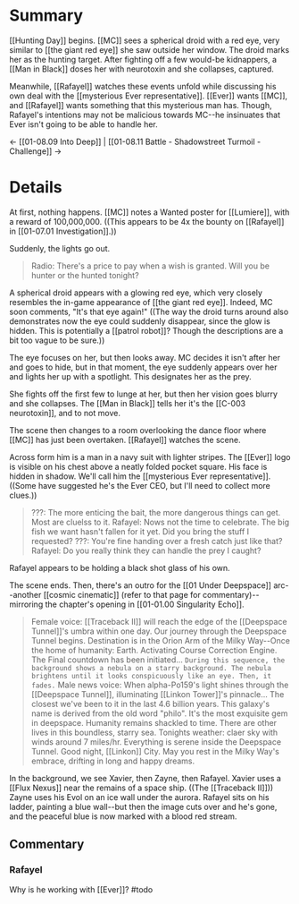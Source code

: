 # Summary
[[Hunting Day]] begins. [[MC]] sees a spherical droid with a red eye, very similar to [[the giant red eye]]
she saw outside her window. The droid marks her as the hunting target. After fighting off a few would-be kidnappers, a [[Man in Black]] doses her with neurotoxin and she collapses, captured.

Meanwhile, [[Rafayel]] watches these events unfold while discussing his own deal with the [[mysterious Ever representative]]. [[Ever]] wants [[MC]], and [[Rafayel]] wants something that this mysterious man has. Though, Rafayel's intentions may not be malicious towards MC--he insinuates that Ever isn't going to be able to handle her.

← [[01-08.09 Into Deep]] | [[01-08.11 Battle - Shadowstreet Turmoil - Challenge]] →
# Details
At first, nothing happens. [[MC]] notes a Wanted poster for [[Lumiere]], with a reward of 100,000,000. ((This appears to be 4x the bounty on [[Rafayel]] in [[01-07.01 Investigation]].))

Suddenly, the lights go out.

> Radio: There's a price to pay when a wish is granted. Will you be hunter or the hunted tonight?

A spherical droid appears with a glowing red eye, which very closely resembles the in-game appearance of [[the giant red eye]]. Indeed, MC soon comments, "It's that eye again!" ((The way the droid turns around also demonstrates now the eye could suddenly disappear, since the glow is hidden. This is potentially a [[patrol robot]]? Though the descriptions are a bit too vague to be sure.))

The eye focuses on her, but then looks away. MC decides it isn't after her and goes to hide, but in that moment, the eye suddenly appears over her and lights her up with a spotlight. This designates her as the prey.

She fights off the first few to lunge at her, but then her vision goes blurry and she collapses. The [[Man in Black]] tells her it's the [[C-003 neurotoxin]], and to not move.


The scene then changes to a room overlooking the dance floor where [[MC]] has just been overtaken. [[Rafayel]] watches the scene.

Across form him is a man in a navy suit with lighter stripes. The [[Ever]] logo is visible on his chest above a neatly folded pocket square. His face is hidden in shadow. We'll call him the [[mysterious Ever representative]]. ((Some have suggested he's the Ever CEO, but I'll need to collect more clues.))

> ???: The more enticing the bait, the more dangerous things can get. Most are cluelss to it.
> Rafayel: Nows not the time to celebrate. The big fish we want hasn't fallen for it yet. Did you bring the stuff I requested?
> ???: You're fine handing over a fresh catch just like that?
> Rafayel: Do you really think they can handle the prey I caught?

Rafayel appears to be holding a black shot glass of his own.

The scene ends. Then, there's an outro for the [[01 Under Deepspace]] arc--another [[cosmic cinematic]] (refer to that page for commentary)--mirroring the chapter's opening in [[01-01.00 Singularity Echo]].

> Female voice: [[Traceback II]] will reach the edge of the [[Deepspace Tunnel]]'s umbra within one day. Our journey through the Deepspace Tunnel begins. Destination is in the Orion Arm of the Milky Way--Once the home of humanity: Earth. Activating Course Correction Engine. The Final countdown has been initiated...
> `During this sequence, the background shows a nebula on a starry background. The nebula brightens until it looks conspicuously like an eye. Then, it fades.`
> Male news voice: When alpha-Po159's light shines through the [[Deepspace Tunnel]], illuminating [[Linkon Tower]]'s pinnacle... The closest we've been to it in the last 4.6 billion years. This galaxy's name is derived from the old word "philo". It's the most exquisite gem in deepspace. Humanity remains shackled to time. There are other lives in this boundless, starry sea. Tonights weather: claer sky with winds around 7 miles/hr. Everything is serene inside the Deepspace Tunnel. Good night, [[Linkon]] City. May you rest in the Milky Way's embrace, drifting in long and happy dreams.

In the background, we see Xavier, then Zayne, then Rafayel.
Xavier uses a [[Flux Nexus]] near the remains of a space ship. ((The [[Traceback II]]))
Zayne uses his Evol on an ice wall under the aurora.
Rafayel sits on his ladder, painting a blue wall--but then the image cuts over and he's gone, and the peaceful blue is now marked with a blood red stream.

## Commentary

### Rafayel
Why is he working with [[Ever]]? #todo